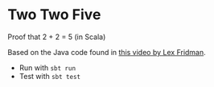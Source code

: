 # Two Two Five
Proof that 2 + 2 = 5 (in Scala)

Based on the Java code found in [this video by Lex Fridman](https://www.youtube.com/watch?v=amXXYgu0eFY).

- Run with `sbt run`
- Test with `sbt test`